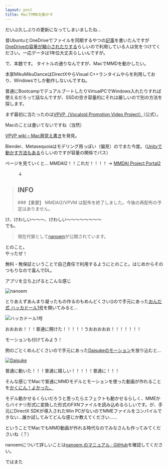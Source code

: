 ```yaml
---
layout: post
title: MacでMMDを動かす
---
```


だいぶ久しぶりの更新になってしまいましたね…

昔UbuntuとOneDriveでファイルを同期するやつの[記事](../OneDrive-Ubuntu/)を書いたんですが[OneDriveの容量が縮小されたりする](http://pc.watch.impress.co.jp/docs/news/20151104_728819.html)らしいので利用している人は気をつけてください。一応データは1年位大丈夫らしいんですが。

で、本題です。
タイトルの通りなんですが、MacでMMDを動かしたい。

本家MikuMikuDanceはDirectXやらVisual C++ランタイムやらを利用しており、Windowsでしか動作しないんですね。

普通にBootcampでデュアルブートしたりVirtualPCでWindows入れたりすれば使えるだろって話なんですが、SSDの空き容量的にそれは厳しいので別の方法を探します。

まず最初に当たったのは[VPVP（Vocaloid Promotion Video Project）](http://www.geocities.jp/higuchuu4/)（公式）。

Macのことは書いてないですね（当然）

[VPVP wiki – Mac用覚え書き](http://www6.atwiki.jp/vpvpwiki/pages/450.html)を発見。

Blender、Metasequoiaはモデリング用っぽい（偏見）のでまた今度。（[Unityで動かす方法もある](http://mmd-for-unity-proj.github.io/mmd-for-unity/)らしいのですが容量の関係でパス）

ページを見ていくと… MMDAI2！！これだ！！！！ → [MMDAI Project Portal2](http://hkrn.github.io/MMDAI/)

　　　↓

> ## INFO
> ###【重要】
> MMDAI2/VPVM は配布を終了しました。今後の再配布の予定はありません。

け、けわしい〜〜〜、けわしい〜〜〜〜〜〜〜〜  
でも、

> 現在代替として[nanoem](http://blog.hikarin.jp/2015/06/nanoem-for-osx.html)が公開されています。

とのこと。  
やったぜ！

無料・無保証ということで自己責任で利用するようにとのこと。はじめからそのつもりなので喜んでDL。

アプリを立ち上げるとこんな感じ

![nanoem](http://theoria24.github.io/images/nanoem.png)

とりあえずあんまり凝ったもの作るのもめんどくさい()ので手元にあった[おんだ式 ハッカドール1号](http://3d.nicovideo.jp/works/td23472)を開いてみると…

![ハッカドール1号](http://theoria24.github.io/images/nanoem_hacka1.png)

おおおお！！！普通に開けた！！！！！うおおおおお！！！！！！！

モーションも付けてみよう！

例のごとくめんどくさいので手元にあった[Daisukeのモーション](http://www.nicovideo.jp/watch/sm14987400)を放り込むと…

[![Daisuke](http://img.youtube.com/vi/rr819tfoToY/0.jpg)](https://www.youtube.com/watch?v=rr819tfoToY)

普通に動いた！！！普通に嬉しい！！！！！普通に！！！

そんな感じでMacで普通にMMDモデルとモーションを使った動画が作れることを[かくにん！よかった。](http://www.excite.co.jp/News/reviewbook/20140509/E1399598138826.html)

モデル動かせるくらいだろうと思ったらエフェクトも動かせるらしく、MMEからバイナリ形式に変換した形式のFXNファイルを読み込めるらしいです。が、手元にDirectX SDKが導入されたWin PCがないのでMMEファイルをコンパイルできない…誰か試してみてどんな感じか教えてください……

ということでMacでもMMD動画が作れる時代なのでみなさんも作ってみてくださいね（？）

nanoemについて詳しいことは[nanoem のマニュアル · GitHub](https://gist.github.com/hkrn/d7c7b56911d3e1d60643)を確認してください。

ではまた